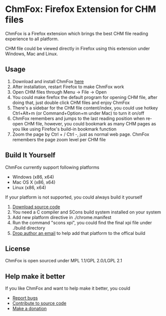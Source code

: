 # ChmFox: Firefox Extension for CHM files #

ChmFox is a Firefox extension which brings the best CHM file reading experience to all platform. 

CHM file could be viewed directly in Firefox using this extension under Windows, Mac and Linux.

## Usage ##

1. Download and install ChmFox [here](http://addons.mozilla.org/firefox/addon/chmfox/)
2. After installation, restart Firefox to make ChmFox work
3. Open CHM files through Menu -> File -> Open
4. You could make firefox the default program for opening CHM file, after doing that, just double click CHM files and enjoy ChmFox
5. There's a sidebar for the CHM file content/index, you could use hotkey Ctrl+Alt+m (or Command+Option+m under Mac) to turn it on/off
6. ChmFox remembers and jumps to the last reading position when re-open CHM file, however, you could bookmark as many CHM pages as you like using Firefox's build-in bookmark function
7. Zoom the page by Ctrl + / Ctrl -, just as normal web page. ChmFox remembers the page zoom level per CHM file

## Build It Yourself ##

ChmFox currently support following platforms

- Windows (x86, x64)
- Mac OS X (x86, x64)
- Linux (x86, x64)

If your platform is not supported, you could always build it yourself

1. [Download source code](https://bitbucket.org/zhuoqiang/chmfox) 
2. You need a C compiler and SCons build system installed on your system
3. Add new platform directive in ./chrome.manifest
4. Run the command "scons xpi", you could find the final xpi file under ./build directory
5. [Drop author an email](mailto:zhuo.qiang@gmail.com>) to help add that platform to the offical build

## License ##

ChmFox is open sourced under MPL 1.1/GPL 2.0/LGPL 2.1


## Help make it better ##

If you like ChmFox and want to help make it better, you could

- [Report bugs](https://bitbucket.org/zhuoqiang/chmfox/issues)
- [Contribute to source code](https://bitbucket.org/zhuoqiang/chmfox)
- [Make a donation](https://addons.mozilla.org/firefox/addon/chmfox)
